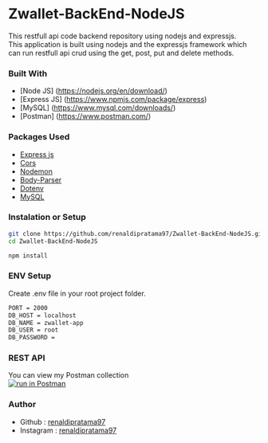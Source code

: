 # Zwallet-BackEnd-NodeJS
This restfull api code backend repository using nodejs and expressjs.<br>
This application is built using nodejs and the expressjs framework which can run restfull api crud using the get, post, put and delete methods.

### Built With
- [Node JS] (https://nodejs.org/en/download/)
- [Express JS] (https://www.npmjs.com/package/express)
- [MySQL] (https://www.mysql.com/downloads/)
- [Postman] (https://www.postman.com/)

### Packages Used
- [Express js](https://www.npmjs.com/package/express)
- [Cors](https://www.npmjs.com/package/cors)
- [Nodemon](https://www.npmjs.com/package/nodemon)
- [Body-Parser](https://www.npmjs.com/package/body-parser)
- [Dotenv](https://www.npmjs.com/package/dotenv)
- [MySQL](https://www.npmjs.com/package/mysql)


### Instalation or Setup
```bash
git clone https://github.com/renaldipratama97/Zwallet-BackEnd-NodeJS.git
cd Zwallet-BackEnd-NodeJS
```
```bash
npm install
```

### ENV Setup
Create .env file in your root project folder.<br>
```bash
PORT = 2000
DB_HOST = localhost
DB_NAME = zwallet-app
DB_USER = root
DB_PASSWORD = 
```

### REST API
You can view my Postman collection <br>
[![run in Postman](https://run.pstmn.io/button.svg)](https://www.getpostman.com/collections/64f30f493da8d6dc472e)

### Author
- Github : [renaldipratama97](https://github.com/renaldipratama97)
- Instagram : [renaldipratama97](https://www.instagram.com/renaldipratama97/)
